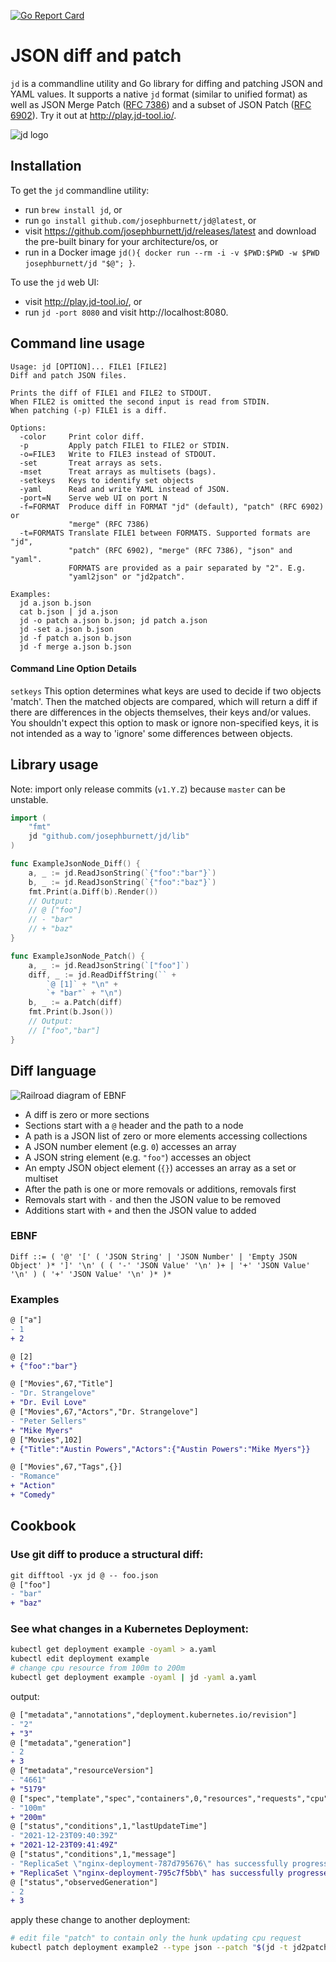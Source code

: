 [![Go Report Card](https://goreportcard.com/badge/josephburnett/jd)](https://goreportcard.com/report/josephburnett/jd)

# JSON diff and patch

`jd` is a commandline utility and Go library for diffing and patching JSON and YAML values. It supports a native `jd` format (similar to unified format) as well as JSON Merge Patch ([RFC 7386](https://datatracker.ietf.org/doc/html/rfc7386)) and a subset of JSON Patch ([RFC 6902](https://datatracker.ietf.org/doc/html/rfc6902)). Try it out at http://play.jd-tool.io/.

![jd logo](logo_small.png)

## Installation

To get the `jd` commandline utility:
* run `brew install jd`, or
* run `go install github.com/josephburnett/jd@latest`, or
* visit https://github.com/josephburnett/jd/releases/latest and download the pre-built binary for your architecture/os, or
* run in a Docker image `jd(){ docker run --rm -i -v $PWD:$PWD -w $PWD josephburnett/jd "$@"; }`.

To use the `jd` web UI:
* visit http://play.jd-tool.io/, or
* run `jd -port 8080` and visit http://localhost:8080.

## Command line usage

```
Usage: jd [OPTION]... FILE1 [FILE2]
Diff and patch JSON files.

Prints the diff of FILE1 and FILE2 to STDOUT.
When FILE2 is omitted the second input is read from STDIN.
When patching (-p) FILE1 is a diff.

Options:
  -color     Print color diff.
  -p         Apply patch FILE1 to FILE2 or STDIN.
  -o=FILE3   Write to FILE3 instead of STDOUT.
  -set       Treat arrays as sets.
  -mset      Treat arrays as multisets (bags).
  -setkeys   Keys to identify set objects
  -yaml      Read and write YAML instead of JSON.
  -port=N    Serve web UI on port N
  -f=FORMAT  Produce diff in FORMAT "jd" (default), "patch" (RFC 6902) or
             "merge" (RFC 7386)
  -t=FORMATS Translate FILE1 between FORMATS. Supported formats are "jd",
             "patch" (RFC 6902), "merge" (RFC 7386), "json" and "yaml".
             FORMATS are provided as a pair separated by "2". E.g.
             "yaml2json" or "jd2patch".

Examples:
  jd a.json b.json
  cat b.json | jd a.json
  jd -o patch a.json b.json; jd patch a.json
  jd -set a.json b.json
  jd -f patch a.json b.json
  jd -f merge a.json b.json
```

#### Command Line Option Details

`setkeys` This option determines what keys are used to decide if two objects 'match'. Then the matched objects are compared, which will return a diff if there are differences in the objects themselves, their keys and/or values. You shouldn't expect this option to mask or ignore non-specified keys, it is not intended as a way to 'ignore' some differences between objects.

## Library usage

Note: import only release commits (`v1.Y.Z`) because `master` can be unstable.

```Go
import (
	"fmt"
	jd "github.com/josephburnett/jd/lib"
)

func ExampleJsonNode_Diff() {
	a, _ := jd.ReadJsonString(`{"foo":"bar"}`)
	b, _ := jd.ReadJsonString(`{"foo":"baz"}`)
	fmt.Print(a.Diff(b).Render())
	// Output:
	// @ ["foo"]
	// - "bar"
	// + "baz"
}

func ExampleJsonNode_Patch() {
	a, _ := jd.ReadJsonString(`["foo"]`)
	diff, _ := jd.ReadDiffString(`` +
		`@ [1]` + "\n" +
		`+ "bar"` + "\n")
	b, _ := a.Patch(diff)
	fmt.Print(b.Json())
	// Output:
	// ["foo","bar"]
}
```

## Diff language

![Railroad diagram of EBNF](/ebnf.png)

- A diff is zero or more sections
- Sections start with a `@` header and the path to a node
- A path is a JSON list of zero or more elements accessing collections
- A JSON number element (e.g. `0`) accesses an array
- A JSON string element (e.g. `"foo"`) accesses an object
- An empty JSON object element (`{}`) accesses an array as a set or multiset
- After the path is one or more removals or additions, removals first
- Removals start with `-` and then the JSON value to be removed
- Additions start with `+` and then the JSON value to added

### EBNF

```EBNF
Diff ::= ( '@' '[' ( 'JSON String' | 'JSON Number' | 'Empty JSON Object' )* ']' '\n' ( ( '-' 'JSON Value' '\n' )+ | '+' 'JSON Value' '\n' ) ( '+' 'JSON Value' '\n' )* )*
```

### Examples

```DIFF
@ ["a"]
- 1
+ 2
```

```DIFF
@ [2]
+ {"foo":"bar"}
```

```DIFF
@ ["Movies",67,"Title"]
- "Dr. Strangelove"
+ "Dr. Evil Love"
@ ["Movies",67,"Actors","Dr. Strangelove"]
- "Peter Sellers"
+ "Mike Myers"
@ ["Movies",102]
+ {"Title":"Austin Powers","Actors":{"Austin Powers":"Mike Myers"}}
```

```DIFF
@ ["Movies",67,"Tags",{}]
- "Romance"
+ "Action"
+ "Comedy"
```

## Cookbook

### Use git diff to produce a structural diff:
```diff
git difftool -yx jd @ -- foo.json
@ ["foo"]
- "bar"
+ "baz"
```

### See what changes in a Kubernetes Deployment:
```bash
kubectl get deployment example -oyaml > a.yaml
kubectl edit deployment example
# change cpu resource from 100m to 200m
kubectl get deployment example -oyaml | jd -yaml a.yaml
```
output:
```diff
@ ["metadata","annotations","deployment.kubernetes.io/revision"]
- "2"
+ "3"
@ ["metadata","generation"]
- 2
+ 3
@ ["metadata","resourceVersion"]
- "4661"
+ "5179"
@ ["spec","template","spec","containers",0,"resources","requests","cpu"]
- "100m"
+ "200m"
@ ["status","conditions",1,"lastUpdateTime"]
- "2021-12-23T09:40:39Z"
+ "2021-12-23T09:41:49Z"
@ ["status","conditions",1,"message"]
- "ReplicaSet \"nginx-deployment-787d795676\" has successfully progressed."
+ "ReplicaSet \"nginx-deployment-795c7f5bb\" has successfully progressed."
@ ["status","observedGeneration"]
- 2
+ 3
```
apply these change to another deployment:
```bash
# edit file "patch" to contain only the hunk updating cpu request
kubectl patch deployment example2 --type json --patch "$(jd -t jd2patch ~/patch)"
```

